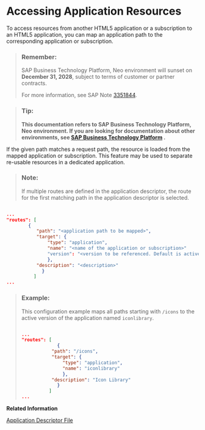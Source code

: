 <!-- loio152cb759db2842db9851d404167d40bc -->

# Accessing Application Resources

To access resources from another HTML5 application or a subscription to an HTML5 application, you can map an application path to the corresponding application or subscription.

> ### Remember:  
> SAP Business Technology Platform, Neo environment will sunset on **December 31, 2028**, subject to terms of customer or partner contracts.
> 
> For more information, see SAP Note [3351844](https://me.sap.com/notes/3351844).

> ### Tip:  
> **This documentation refers to SAP Business Technology Platform, Neo environment. If you are looking for documentation about other environments, see [SAP Business Technology Platform](https://help.sap.com/docs/btp/sap-business-technology-platform/sap-business-technology-platform?version=Cloud) .**

If the given path matches a request path, the resource is loaded from the mapped application or subscription. This feature may be used to separate re-usable resources in a dedicated application.

> ### Note:  
> If multiple routes are defined in the application descriptor, the route for the first matching path in the application descriptor is selected.

```json

...
"routes": [
        {
           "path": "<application path to be mapped>",
           "target": {
               "type": "application",
               "name": "<name of the application or subscription>"
               "version": "<version to be referenced. Default is active version>",
               },
           "description": "<description>"
             }
          ]
...

```

> ### Example:  
> This configuration example maps all paths starting with `/icons` to the active version of the application named `iconlibrary`.
> 
> ```json
> 
> ...
> "routes": [
>              {
>            "path": "/icons", 
>            "target": {
>                "type": "application",
>                "name": "iconlibrary"
>                },
>            "description": "Icon Library"
>              }
>           ]
> ...
> 
> ```

**Related Information**  


[Application Descriptor File](application-descriptor-file-aed1ffa.md "Using the application descriptor file you can configure the behavior of your HTML5 application.")

